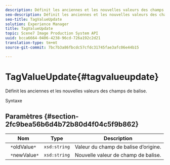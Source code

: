 ```yaml
---
description: Définit les anciennes et les nouvelles valeurs des champs de balise.
seo-description: Définit les anciennes et les nouvelles valeurs des champs de balise.
seo-title: TagValueUpdate
solution: Experience Manager
title: TagValueUpdate
topic: Scene7 Image Production System API
uuid: bcca6664-0406-4238-96cd-726a192c2d21
translation-type: tm+mt
source-git-commit: 7bc7b3a86fbcdc57cfdc31745fae3afc06e44b15

---
```



# TagValueUpdate{#tagvalueupdate}

Définit les anciennes et les nouvelles valeurs des champs de balise.

Syntaxe

## Paramètres {#section-2fc9bea56b6d4b72b80d4f04c5f9b862}

| Nom | Type | Description |
|---|---|---|
| ` *`oldValue`*` | `xsd:string` | Valeur du champ de balise d’origine. |
| ` *`newValue`*` | `xsd:string` | Nouvelle valeur de champ de balise. |

